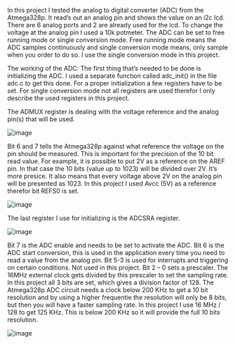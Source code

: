 
In this project I tested the analog to digital converter (ADC) from the Atmega328p. It read’s out an analog pin and shows the value on an i2c lcd. There are 6 analog ports and 2 are already used for the lcd. To change the voltage at the analog pin I used a 10k potmeter. The ADC can be set to free running mode or single conversion mode. Free running mode means the ADC samples continuously and single conversion mode means, only sample when you order to do so. I use the single conversion mode in this project.

The working of the ADC:
The first thing that’s needed to be done is initializing the ADC. I used a separate function called adc_init() in the file adc.c to get this done. For a proper initialization a few registers have to be set. For single conversion mode not all registers are used therefor I only describe the used registers in this project.

The ADMUX register is dealing with the voltage reference and the analog pin(s) that will be used.


![image](https://user-images.githubusercontent.com/62556829/144391733-f6a0928d-baae-459d-b8eb-1ccf6f2c6ff1.png)

Bit 6 and 7 tells the Atmega328p against what reference the voltage on the pin should be measured. This is important for the precision of the 10 bit read value. For example, it is possible to put 2V as a reference on the AREF pin. In that case the 10 bits (value up to 1023) will be divided over 2V. It’s more presice. It also means that every voltage above 2V on the analog pin will be presented as 1023. In this project I used Avcc (5V) as a reference therefor bit REFS0 is set.

![image](https://user-images.githubusercontent.com/62556829/144391906-c97392e8-3818-416f-bc9b-ab8899695955.png)

The last register I use for initializing is the ADCSRA register.

![image](https://user-images.githubusercontent.com/62556829/144392068-3e36d6bb-0ad4-4696-84a5-fb17a068f4ea.png)



Bit 7 is the ADC enable and needs to be set to activate the ADC. Bit 6 is the ADC start conversion, this is used in the application every time you need to read a value from the analog pin. Bit 5-3 is used for interrupts and triggering on certain conditions. Not used in this project. Bit 2 – 0 sets a prescaler. The 16MHz external clock gets divided by this prescaler to set the sampling rate. In this project all 3 bits are set, which gives a division factor of 128. The Atmega328p ADC circuit needs a clock below 200 KHz to get a 10 bit resolution and by using a higher frequentie the resolution will only be 8 bits, but then you will have a faster sampling rate. In this project I use 16 MHz / 128 to get 125 KHz. This is below 200 KHz so it will provide the full 10 bits resolution.

![image](https://user-images.githubusercontent.com/62556829/144393053-280f384d-fdf4-475e-a3e6-5ecbdbe716a8.png)
